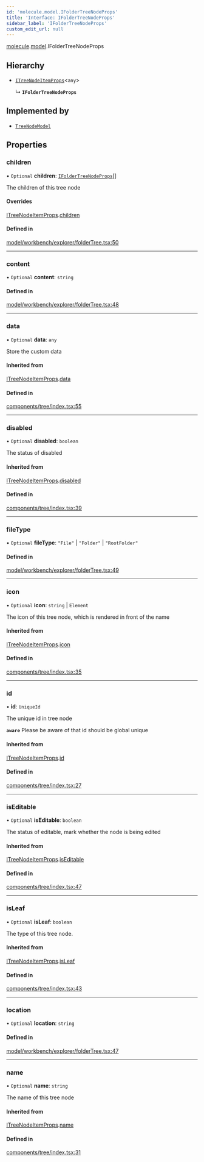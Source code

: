 ```yaml
---
id: 'molecule.model.IFolderTreeNodeProps'
title: 'Interface: IFolderTreeNodeProps'
sidebar_label: 'IFolderTreeNodeProps'
custom_edit_url: null
---
```


[molecule](../namespaces/molecule).[model](../namespaces/molecule.model).IFolderTreeNodeProps

## Hierarchy

-   [`ITreeNodeItemProps`](molecule.component.ITreeNodeItemProps)<`any`\>

    ↳ **`IFolderTreeNodeProps`**

## Implemented by

-   [`TreeNodeModel`](../classes/molecule.model.TreeNodeModel)

## Properties

### children

• `Optional` **children**: [`IFolderTreeNodeProps`](molecule.model.IFolderTreeNodeProps)[]

The children of this tree node

#### Overrides

[ITreeNodeItemProps](molecule.component.ITreeNodeItemProps).[children](molecule.component.ITreeNodeItemProps#children)

#### Defined in

[model/workbench/explorer/folderTree.tsx:50](https://github.com/DTStack/molecule/blob/3e6bc450/src/model/workbench/explorer/folderTree.tsx#L50)

---

### content

• `Optional` **content**: `string`

#### Defined in

[model/workbench/explorer/folderTree.tsx:48](https://github.com/DTStack/molecule/blob/3e6bc450/src/model/workbench/explorer/folderTree.tsx#L48)

---

### data

• `Optional` **data**: `any`

Store the custom data

#### Inherited from

[ITreeNodeItemProps](molecule.component.ITreeNodeItemProps).[data](molecule.component.ITreeNodeItemProps#data)

#### Defined in

[components/tree/index.tsx:55](https://github.com/DTStack/molecule/blob/3e6bc450/src/components/tree/index.tsx#L55)

---

### disabled

• `Optional` **disabled**: `boolean`

The status of disabled

#### Inherited from

[ITreeNodeItemProps](molecule.component.ITreeNodeItemProps).[disabled](molecule.component.ITreeNodeItemProps#disabled)

#### Defined in

[components/tree/index.tsx:39](https://github.com/DTStack/molecule/blob/3e6bc450/src/components/tree/index.tsx#L39)

---

### fileType

• `Optional` **fileType**: `"File"` \| `"Folder"` \| `"RootFolder"`

#### Defined in

[model/workbench/explorer/folderTree.tsx:49](https://github.com/DTStack/molecule/blob/3e6bc450/src/model/workbench/explorer/folderTree.tsx#L49)

---

### icon

• `Optional` **icon**: `string` \| `Element`

The icon of this tree node, which is rendered in front of the name

#### Inherited from

[ITreeNodeItemProps](molecule.component.ITreeNodeItemProps).[icon](molecule.component.ITreeNodeItemProps#icon)

#### Defined in

[components/tree/index.tsx:35](https://github.com/DTStack/molecule/blob/3e6bc450/src/components/tree/index.tsx#L35)

---

### id

• **id**: `UniqueId`

The unique id in tree node

**`aware`** Please be aware of that id should be global unique

#### Inherited from

[ITreeNodeItemProps](molecule.component.ITreeNodeItemProps).[id](molecule.component.ITreeNodeItemProps#id)

#### Defined in

[components/tree/index.tsx:27](https://github.com/DTStack/molecule/blob/3e6bc450/src/components/tree/index.tsx#L27)

---

### isEditable

• `Optional` **isEditable**: `boolean`

The status of editable, mark whether the node is being edited

#### Inherited from

[ITreeNodeItemProps](molecule.component.ITreeNodeItemProps).[isEditable](molecule.component.ITreeNodeItemProps#iseditable)

#### Defined in

[components/tree/index.tsx:47](https://github.com/DTStack/molecule/blob/3e6bc450/src/components/tree/index.tsx#L47)

---

### isLeaf

• `Optional` **isLeaf**: `boolean`

The type of this tree node.

#### Inherited from

[ITreeNodeItemProps](molecule.component.ITreeNodeItemProps).[isLeaf](molecule.component.ITreeNodeItemProps#isleaf)

#### Defined in

[components/tree/index.tsx:43](https://github.com/DTStack/molecule/blob/3e6bc450/src/components/tree/index.tsx#L43)

---

### location

• `Optional` **location**: `string`

#### Defined in

[model/workbench/explorer/folderTree.tsx:47](https://github.com/DTStack/molecule/blob/3e6bc450/src/model/workbench/explorer/folderTree.tsx#L47)

---

### name

• `Optional` **name**: `string`

The name of this tree node

#### Inherited from

[ITreeNodeItemProps](molecule.component.ITreeNodeItemProps).[name](molecule.component.ITreeNodeItemProps#name)

#### Defined in

[components/tree/index.tsx:31](https://github.com/DTStack/molecule/blob/3e6bc450/src/components/tree/index.tsx#L31)
